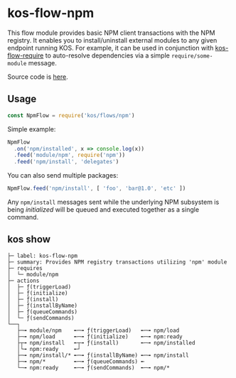 # kos-flow-npm

This flow module provides basic NPM client transactions with the NPM
registry. It enables you to install/uninstall external modules to any
given endpoint running KOS. For example, it can be used in conjunction
with [kos-flow-require](./require.md) to auto-resolve dependencies via
a simple `require/some-module` message.

Source code is [here](./npm.js).

## Usage

```js
const NpmFlow = require('kos/flows/npm')
```

Simple example:

```js
NpmFlow
  .on('npm/installed', x => console.log(x))
  .feed('module/npm', require('npm'))
  .feed('npm/install', 'delegates')
```

You can also send multiple packages:
```js
NpmFlow.feed('npm/install', [ 'foo', 'bar@1.0', 'etc' ])
```

Any `npm/install` messages sent while the underlying NPM subsystem is
being *initialized* will be queued and executed together as a single
command.

## kos show

```
├─ label: kos-flow-npm
├─ summary: Provides NPM registry transactions utilizing 'npm' module
├─ requires
│  └─ module/npm
├─ actions
│  ├─ ƒ(triggerLoad)
│  ├─ ƒ(initialize)
│  ├─ ƒ(install)
│  ├─ ƒ(installByName)
│  ├─ ƒ(queueCommands)
│  └─ ƒ(sendCommands)
└──┐
   ├─╼ module/npm    ╾─╼ ƒ(triggerLoad)   ╾─╼ npm/load
   ├─╼ npm/load      ╾─╼ ƒ(initialize)    ╾─╼ npm:ready
   ├┬╼ npm/install   ╾┬╼ ƒ(install)       ╾─╼ npm/installed
   │└╼ npm:ready     ╾┘
   ├─╼ npm/install/* ╾─╼ ƒ(installByName) ╾─╼ npm/install
   ├─╼ npm/*         ╾─╼ ƒ(queueCommands) ╾
   └─╼ npm:ready     ╾─╼ ƒ(sendCommands)  ╾─╼ npm/*
```
